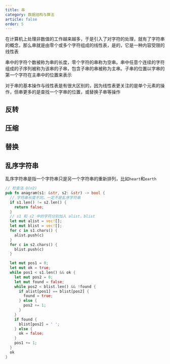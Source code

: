 ```yaml
---
title: 串
category: 数据结构与算法
article: false
order: 5
---
```


在计算机上处理非数值的工作越来越多，于是引入了对字符的处理，就有了字符串的概念，那么串就是由零个或多个字符组成的线性表，是的，它是一种内容受限的线性表

串中的字符个数被称为串的长度，零个字符的串称为空串。串中任意个连续的字符组成的子序列被称为该串的子串，包含子串的串被称为主串。子串的位置以字串的第一个字符在主串中的位置来表示

对于串的基本操作与线性表是有很大区别的，因为线性表更关注的是单个元素的操作，但串更多的是查找一个字串的位置，或替换子串等操作

## 反转

## 压缩

## 替换

## 乱序字符串

乱序字符串是指一个字符串只是另一个字符串的重新排列，比如`heart`和`earth`

```rust
// 检查法 O(n2)
pub fn anagram(s1: &str, s2: &str) -> bool {
  // 字符串长度不同，一定不是乱序字符串
  if s1.len() != s2.len() {
    return false;
  }
  // s1 和 s2 中的字符分别加入 alist，blist
  let mut alist = vec![];
  let mut blist = vec![];
  for c in s1.chars() {
    alist.push(c)
  }
  for c in s2.chars() {
    blist.push(c)
  }

  let mut pos1 = 0;
  let mut ok = true;
  while pos1 < s1.len() && ok {
    let mut pos2 = 0;
    let mut found = false;
    while pos2 < blist.len() && !found {
      if alist[pos1] == blist[pos2] {
        found = true;
      } else {
        pos2 += 1;
      }
    }
    if found {
      blist[pos2] = ' ';
    } else {
      ok = false;
    }
    pos1 += 1;
  }
  ok
}

```
